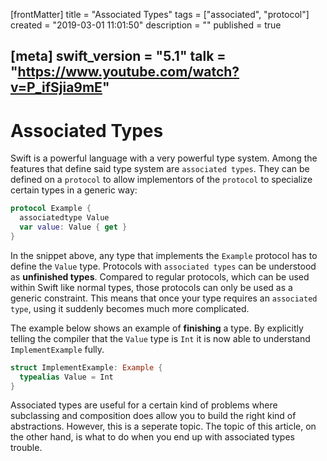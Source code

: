 [frontMatter]
title = "Associated Types"
tags = ["associated", "protocol"]
created = "2019-03-01 11:01:50"
description = ""
published = true

[meta]
swift_version = "5.1"
talk = "https://www.youtube.com/watch?v=P_ifSjia9mE"
---

# Associated Types

Swift is a powerful language with a very powerful type system. Among the
features that define said type system are `associated types`. They can
be defined on a `protocol` to allow implementors of the `protocol` to
specialize certain types in a generic way:

``` Swift
protocol Example {
  associatedtype Value
  var value: Value { get }
}
```

In the snippet above, any type that implements the `Example` protocol
has to define the `Value` type. Protocols with `associated types` can be
understood as **unfinished types**. Compared to regular protocols, which
can be used within Swift like normal types, those protocols can only be
used as a generic constraint. This means that once your type requires an
`associated type`, using it suddenly becomes much more complicated.

The example below shows an example of ****finishing**** a type. By
explicitly telling the compiler that the `Value` type is `Int` it is now
able to understand `ImplementExample` fully.

``` Swift
struct ImplementExample: Example {
  typealias Value = Int
}
```

Associated types are useful for a certain kind of problems where
subclassing and composition does allow you to build the right kind of
abstractions. However, this is a seperate
topic. The topic of this article, on the other hand, is what to do when
you end up with associated types trouble.

